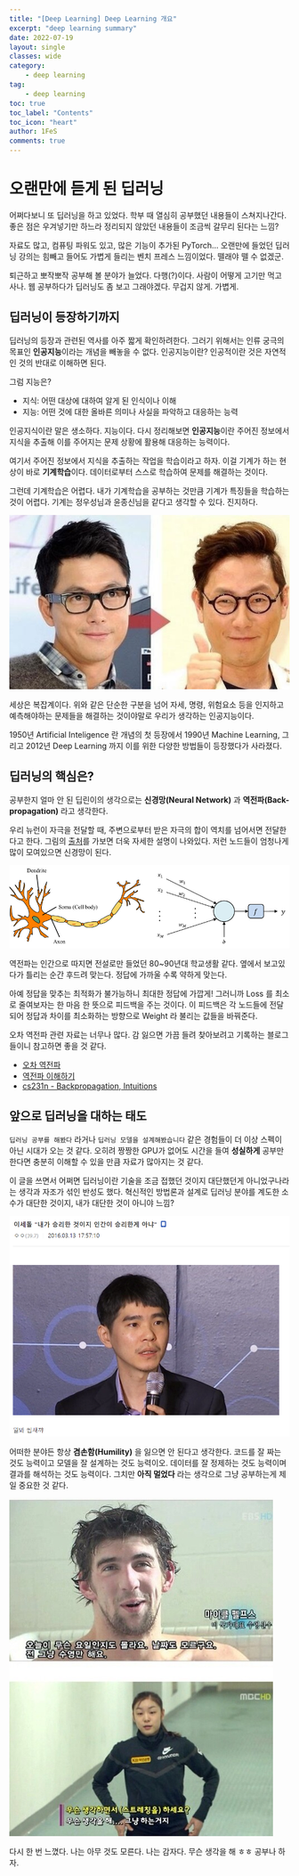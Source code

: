 ```yaml
---
title: "[Deep Learning] Deep Learning 개요"
excerpt: "deep learning summary"
date: 2022-07-19
layout: single
classes: wide
category:
    - deep learning
tag:
    - deep learning
toc: true
toc_label: "Contents"
toc_icon: "heart"
author: 1FeS
comments: true
---
```


# 오랜만에 듣게 된 딥러닝

어쩌다보니 또 딥러닝을 하고 있었다. 학부 때 열심히 공부했던 내용들이 스쳐지나간다. 좋은 점은 우겨넣기만 하느라 정리되지 않았던 내용들이 조금씩 갈무리 된다는 느낌?

자료도 많고, 컴퓨팅 파워도 있고, 많은 기능이 추가된 PyTorch... 오랜만에 들었던 딥러닝 강의는 힘빼고 들어도 가볍게 들리는 벤치 프레스 느낌이었다. 뗄래야 뗄 수 없겠군.

퇴근하고 뽀작뽀작 공부해 볼 분야가 늘었다. 다행(?)이다. 사람이 어떻게 고기만 먹고 사나. 웹 공부하다가 딥러닝도 좀 보고 그래야겠다. 무겁지 않게. 가볍게.

## 딥러닝이 등장하기까지

딥러닝의 등장과 관련된 역사를 아주 짧게 확인하려한다. 그러기 위해서는 인류 궁극의 목표인 **인공지능**이라는 개념을 빼놓을 수 없다. 인공지능이란? 인공적이란 것은 자연적인 것의 반대로 이해하면 된다. 

그럼 지능은?

- 지식: 어떤 대상에 대하여 알게 된 인식이나 이해
- 지능: 어떤 것에 대한 올바른 의미나 사실을 파악하고 대응하는 능력

인공지식이란 말은 생소하다. 지능이다. 다시 정리해보면 **인공지능**이란 주어진 정보에서 지식을 추출해 이를 주어지는 문제 상황에 활용해 대응하는 능력이다. 

여기서 주어진 정보에서 지식을 추출하는 작업을 학습이라고 하자. 이걸 기계가 하는 현상이 바로 **기계학습**이다. 데이터로부터 스스로 학습하여 문제를 해결하는 것이다. 

그런데 기계학습은 어렵다. 내가 기계학습을 공부하는 것만큼 기계가 특징들을 학습하는 것이 어렵다. 기계는 정우성님과 윤종신님을 같다고 생각할 수 있다. 진지하다. 

<img src="/_img/2022-07-19/similar.jpg">

세상은 복잡계이다. 위와 같은 단순한 구분을 넘어 자세, 명령, 위험요소 등을 인지하고 예측해야하는 문제들을 해결하는 것이야말로 우리가 생각하는 인공지능이다. 

1950년 Artificial Inteligence 란 개념의 첫 등장에서 1990년 Machine Learning, 그리고 2012년 Deep Learning 까지 이를 위한 다양한 방법들이 등장했다가 사라졌다.

## 딥러닝의 핵심은?

공부한지 얼마 안 된 딥린이의 생각으로는 **신경망(Neural Network)** 과 **역전파(Back-propagation)** 라고 생각한다.

우리 뉴런이 자극을 전달할 때, 주변으로부터 받은 자극의 합이 역치를 넘어서면 전달한다고 한다. 그림의 [출처](https://untitledtblog.tistory.com/141)를 가보면 더욱 자세한 설명이 나와있다. 저런 노드들이 엄청나게 많이 모여있으면 신경망이 된다.

<img src="/_img/2022-07-19/neuron and artificial neuron.jpg">

역전파는 인간으로 따지면 전설로만 들었던 80~90년대 학교생활 같다. 옆에서 보고있다가 틀리는 순간 후드려 맞는다. 정답에 가까울 수록 약하게 맞는다.

아예 정답을 맞추는 최적화가 불가능하니 최대한 정답에 가깝게! 그러니까 Loss 를 최소로 줄여보자는 한 마음 한 뜻으로 피드백을 주는 것이다. 이 피드백은 각 노드들에 전달되어 정답과 차이를 최소화하는 방향으로 Weight 라 불리는 값들을 바꿔준다.

오차 역전파 관련 자료는 너무나 많다. 감 잃으면 가끔 들려 찾아보려고 기록하는 블로그들이니 참고하면 좋을 것 같다.

- [오차 역전파](https://ratsgo.github.io/deep%20learning/2017/05/14/backprop/)
- [역전파 이해하기](https://wikidocs.net/37406)
- [cs231n - Backpropagation, Intuitions](https://cs231n.github.io/optimization-2/)

## 앞으로 딥러닝을 대하는 태도

`딥러닝 공부를 해봤다` 라거나 `딥러닝 모델을 설계해봤습니다` 같은 경험들이 더 이상 스펙이 아닌 시대가 오는 것 같다. 오히려 짱짱한 GPU가 없어도 시간을 들여 **성실하게** 공부만 한다면 충분히 이해할 수 있을 만큼 자료가 많아지는 것 같다.

이 글을 쓰면서 어쩌면 딥러닝이란 기술을 조금 접했던 것이지 대단했던게 아니었구나라는 생각과 자조가 섞인 반성도 했다. 혁신적인 방법론과 설계로 딥러닝 분야를 계도한 소수가 대단한 것이지, 내가 대단한 것이 아니야 느낌?

<img src="/_img/2022-07-19/sedol_man2.jpg">

어떠한 분야든 항상 **겸손함(Humility)** 을 잃으면 안 된다고 생각한다. 코드를 잘 짜는 것도 능력이고 모델을 잘 설계하는 것도 능력이오. 데이터를 잘 정제하는 것도 능력이며 결과를 해석하는 것도 능력이다. 그치만 **아직 멀었다** 라는 생각으로 그냥 공부하는게 제일 중요한 것 같다.

<img src="/_img/2022-07-19/just do.jpg">

다시 한 번 느꼈다. 나는 아무 것도 모른다. 나는 감자다. 무슨 생각을 해 ㅎㅎ 공부나 하자.